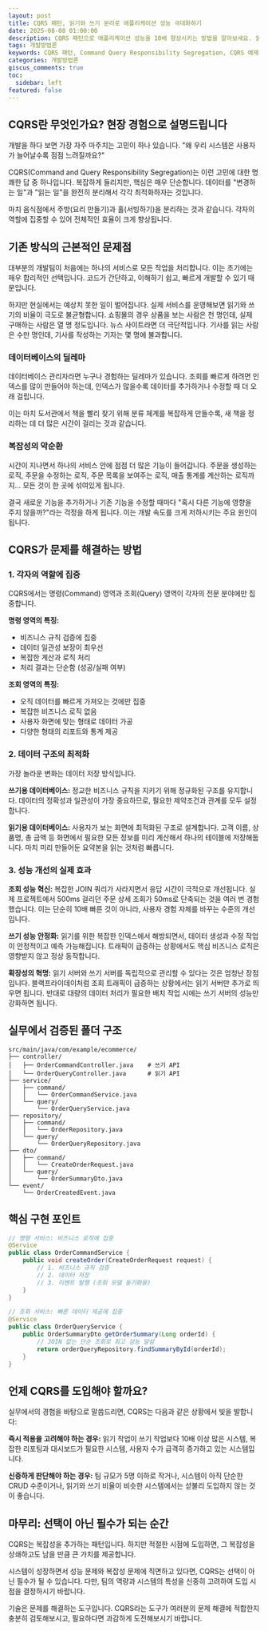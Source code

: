 ```yaml
---
layout: post
title: CQRS 패턴, 읽기와 쓰기 분리로 애플리케이션 성능 극대화하기
date: 2025-08-08 01:00:00
description: CQRS 패턴으로 애플리케이션 성능을 10배 향상시키는 방법을 알아보세요. 읽기와 쓰기 분리로 데이터베이스 병목현상을 해결하고, Spring Boot에서 바로 적용할 수 있는 실무 폴더 구조와 구현 방법을 상세히 설명합니다.
tags: 개발방법론
keywords: CQRS 패턴, Command Query Responsibility Segregation, CQRS 예제, CQRS 구현 방법, CQRS 장단점, CQRS vs CRUD, CQRS vs Event Sourcing, CQRS Spring Boot, CQRS 마이크로서비스, CQRS DDD, 읽기 쓰기 분리, 데이터베이스 성능 최적화, 스프링 부트 CQRS, 자바 CQRS, 백엔드 아키텍처, 시스템 성능 개선, 소프트웨어 설계 패턴, 마이크로서비스 아키텍처
categories: 개발방법론
giscus_comments: true
toc:
  sidebar: left
featured: false
---
```


## CQRS란 무엇인가요? 현장 경험으로 설명드립니다

개발을 하다 보면 가장 자주 마주치는 고민이 하나 있습니다. "왜 우리 시스템은 사용자가 늘어날수록 점점 느려질까요?"

CQRS(Command and Query Responsibility Segregation)는 이런 고민에 대한 명쾌한 답 중 하나입니다. 복잡하게 들리지만, 핵심은 매우 단순합니다. 데이터를 "변경하는 일"과 "읽는 일"을 완전히 분리해서 각각 최적화하자는 것입니다.

마치 음식점에서 주방(요리 만들기)과 홀(서빙하기)을 분리하는 것과 같습니다. 각자의 역할에 집중할 수 있어 전체적인 효율이 크게 향상됩니다.

## 기존 방식의 근본적인 문제점

대부분의 개발팀이 처음에는 하나의 서비스로 모든 작업을 처리합니다. 이는 초기에는 매우 합리적인 선택입니다. 코드가 간단하고, 이해하기 쉽고, 빠르게 개발할 수 있기 때문입니다.

하지만 현실에서는 예상치 못한 일이 벌어집니다. 실제 서비스를 운영해보면 읽기와 쓰기의 비율이 극도로 불균형합니다. 쇼핑몰의 경우 상품을 보는 사람은 천 명인데, 실제 구매하는 사람은 열 명 정도입니다. 뉴스 사이트라면 더 극단적입니다. 기사를 읽는 사람은 수만 명인데, 기사를 작성하는 기자는 몇 명에 불과합니다.

### 데이터베이스의 딜레마

데이터베이스 관리자라면 누구나 경험하는 딜레마가 있습니다. 조회를 빠르게 하려면 인덱스를 많이 만들어야 하는데, 인덱스가 많을수록 데이터를 추가하거나 수정할 때 더 오래 걸립니다.

이는 마치 도서관에서 책을 빨리 찾기 위해 분류 체계를 복잡하게 만들수록, 새 책을 정리하는 데 더 많은 시간이 걸리는 것과 같습니다.

### 복잡성의 악순환

시간이 지나면서 하나의 서비스 안에 점점 더 많은 기능이 들어갑니다. 주문을 생성하는 로직, 주문을 수정하는 로직, 주문 목록을 보여주는 로직, 매출 통계를 계산하는 로직까지... 모든 것이 한 곳에 섞여있게 됩니다.

결국 새로운 기능을 추가하거나 기존 기능을 수정할 때마다 "혹시 다른 기능에 영향을 주지 않을까?"라는 걱정을 하게 됩니다. 이는 개발 속도를 크게 저하시키는 주요 원인이 됩니다.

## CQRS가 문제를 해결하는 방법

### 1. 각자의 역할에 집중

CQRS에서는 명령(Command) 영역과 조회(Query) 영역이 각자의 전문 분야에만 집중합니다.

**명령 영역의 특징:**

- 비즈니스 규칙 검증에 집중
- 데이터 일관성 보장이 최우선
- 복잡한 계산과 로직 처리
- 처리 결과는 단순함 (성공/실패 여부)

**조회 영역의 특징:**

- 오직 데이터를 빠르게 가져오는 것에만 집중
- 복잡한 비즈니스 로직 없음
- 사용자 화면에 맞는 형태로 데이터 가공
- 다양한 형태의 리포트와 통계 제공

### 2. 데이터 구조의 최적화

가장 놀라운 변화는 데이터 저장 방식입니다.

**쓰기용 데이터베이스:**
정교한 비즈니스 규칙을 지키기 위해 정규화된 구조를 유지합니다. 데이터의 정확성과 일관성이 가장 중요하므로, 필요한 제약조건과 관계를 모두 설정합니다.

**읽기용 데이터베이스:**
사용자가 보는 화면에 최적화된 구조로 설계합니다. 고객 이름, 상품명, 총 금액 등 화면에서 필요한 모든 정보를 미리 계산해서 하나의 테이블에 저장해둡니다. 마치 미리 만들어둔 요약본을 읽는 것처럼 빠릅니다.

### 3. 성능 개선의 실제 효과

**조회 성능 혁신:**
복잡한 JOIN 쿼리가 사라지면서 응답 시간이 극적으로 개선됩니다. 실제 프로젝트에서 500ms 걸리던 주문 상세 조회가 50ms로 단축되는 것을 여러 번 경험했습니다. 이는 단순히 10배 빠른 것이 아니라, 사용자 경험 자체를 바꾸는 수준의 개선입니다.

**쓰기 성능 안정화:**
읽기를 위한 복잡한 인덱스에서 해방되면서, 데이터 생성과 수정 작업이 안정적이고 예측 가능해집니다. 트래픽이 급증하는 상황에서도 핵심 비즈니스 로직은 영향받지 않고 정상 동작합니다.

**확장성의 혁명:**
읽기 서버와 쓰기 서버를 독립적으로 관리할 수 있다는 것은 엄청난 장점입니다. 블랙프라이데이처럼 조회 트래픽이 급증하는 상황에서는 읽기 서버만 추가로 띄우면 됩니다. 반대로 대량의 데이터 처리가 필요한 배치 작업 시에는 쓰기 서버의 성능만 강화하면 됩니다.

## 실무에서 검증된 폴더 구조

```
src/main/java/com/example/ecommerce/
├── controller/
│   ├── OrderCommandController.java    # 쓰기 API
│   └── OrderQueryController.java      # 읽기 API
├── service/
│   ├── command/
│   │   └── OrderCommandService.java
│   └── query/
│       └── OrderQueryService.java
├── repository/
│   ├── command/
│   │   └── OrderRepository.java
│   └── query/
│       └── OrderQueryRepository.java
├── dto/
│   ├── command/
│   │   └── CreateOrderRequest.java
│   └── query/
│       └── OrderSummaryDto.java
└── event/
    └── OrderCreatedEvent.java
```

## 핵심 구현 포인트

```java
// 명령 서비스: 비즈니스 로직에 집중
@Service
public class OrderCommandService {
    public void createOrder(CreateOrderRequest request) {
        // 1. 비즈니스 규칙 검증
        // 2. 데이터 저장
        // 3. 이벤트 발행 (조회 모델 동기화용)
    }
}

// 조회 서비스: 빠른 데이터 제공에 집중
@Service
public class OrderQueryService {
    public OrderSummaryDto getOrderSummary(Long orderId) {
        // JOIN 없는 단순 조회로 최고 성능 달성
        return orderQueryRepository.findSummaryById(orderId);
    }
}
```

## 언제 CQRS를 도입해야 할까요?

실무에서의 경험을 바탕으로 말씀드리면, CQRS는 다음과 같은 상황에서 빛을 발합니다:

**즉시 적용을 고려해야 하는 경우:**
읽기 작업이 쓰기 작업보다 10배 이상 많은 시스템, 복잡한 리포팅과 대시보드가 필요한 시스템, 사용자 수가 급격히 증가하고 있는 시스템입니다.

**신중하게 판단해야 하는 경우:**
팀 규모가 5명 이하로 작거나, 시스템이 아직 단순한 CRUD 수준이거나, 읽기와 쓰기 비율이 비슷한 시스템에서는 섣불리 도입하지 않는 것이 좋습니다.

## 마무리: 선택이 아닌 필수가 되는 순간

CQRS는 복잡성을 추가하는 패턴입니다. 하지만 적절한 시점에 도입하면, 그 복잡성을 상쇄하고도 남을 만큼 큰 가치를 제공합니다.

시스템이 성장하면서 성능 문제와 복잡성 문제에 직면하고 있다면, CQRS는 선택이 아닌 필수가 될 수 있습니다. 다만, 팀의 역량과 시스템의 특성을 신중히 고려하여 도입 시점을 결정하시기 바랍니다.

기술은 문제를 해결하는 도구입니다. CQRS라는 도구가 여러분의 문제 해결에 적합한지 충분히 검토해보시고, 필요하다면 과감하게 도전해보시기 바랍니다.
